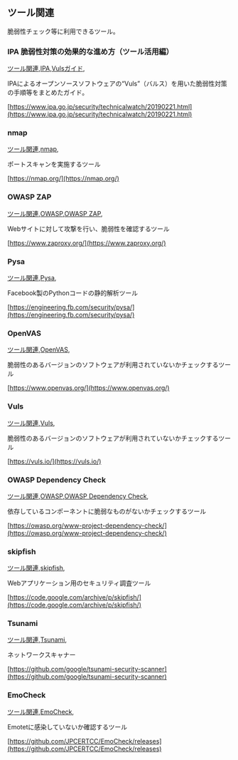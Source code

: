 ## ツール関連

脆弱性チェック等に利用できるツール。

### IPA 脆弱性対策の効果的な進め方（ツール活用編）
[ツール関連](ツール関連.html),[IPA](IPA.html),[Vulsガイド](Vulsガイド.html),

IPAによるオープンソースソフトウェアの“Vuls”（バルス）を用いた脆弱性対策の手順等をまとめたガイド。

[https://www.ipa.go.jp/security/technicalwatch/20190221.html](https://www.ipa.go.jp/security/technicalwatch/20190221.html)

### nmap
[ツール関連](ツール関連.html),[nmap](nmap.html),

ポートスキャンを実施するツール

[https://nmap.org/](https://nmap.org/)

### OWASP ZAP
[ツール関連](ツール関連.html),[OWASP](OWASP.html),[OWASP ZAP](OWASP_ZAP.html),

Webサイトに対して攻撃を行い、脆弱性を確認するツール

[https://www.zaproxy.org/](https://www.zaproxy.org/)

### Pysa
[ツール関連](ツール関連.html),[Pysa](Pysa.html),

Facebook製のPythonコードの静的解析ツール

[https://engineering.fb.com/security/pysa/](https://engineering.fb.com/security/pysa/)

### OpenVAS
[ツール関連](ツール関連.html),[OpenVAS](OpenVAS.html),

脆弱性のあるバージョンのソフトウェアが利用されていないかチェックするツール

[https://www.openvas.org/](https://www.openvas.org/)

### Vuls
[ツール関連](ツール関連.html),[Vuls](Vuls.html),

脆弱性のあるバージョンのソフトウェアが利用されていないかチェックするツール

[https://vuls.io/](https://vuls.io/)

### OWASP Dependency Check
[ツール関連](ツール関連.html),[OWASP](OWASP.html),[OWASP Dependency Check](OWASP_Dependency_Check.html),

依存しているコンポーネントに脆弱なものがないかチェックするツール

[https://owasp.org/www-project-dependency-check/](https://owasp.org/www-project-dependency-check/)

### skipfish
[ツール関連](ツール関連.html),[skipfish](skipfish.html),

Webアプリケーション用のセキュリティ調査ツール

[https://code.google.com/archive/p/skipfish/](https://code.google.com/archive/p/skipfish/)

### Tsunami
[ツール関連](ツール関連.html),[Tsunami](Tsunami.html),

ネットワークスキャナー

[https://github.com/google/tsunami-security-scanner](https://github.com/google/tsunami-security-scanner)

### EmoCheck
[ツール関連](ツール関連.html),[EmoCheck](EmoCheck.html),

Emotetに感染していないか確認するツール

[https://github.com/JPCERTCC/EmoCheck/releases](https://github.com/JPCERTCC/EmoCheck/releases)


